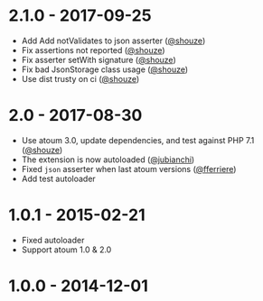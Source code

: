 # 2.1.0 - 2017-09-25

* Add Add notValidates to json asserter ([@shouze])
* Fix assertions not reported ([@shouze])
* Fix asserter setWith signature ([@shouze])
* Fix bad JsonStorage class usage ([@shouze])
* Use dist trusty on ci ([@shouze])

# 2.0 - 2017-08-30

* Use atoum 3.0, update dependencies, and test against PHP 7.1 ([@shouze])
* The extension is now autoloaded ([@jubianchi])
* Fixed `json` asserter when last atoum versions ([@fferriere])
* Add test autoloader

# 1.0.1 - 2015-02-21

* Fixed autoloader
* Support atoum 1.0 & 2.0

# 1.0.0 - 2014-12-01

[@fferriere]: https://github.com/fferriere
[@jubianchi]: https://github.com/jubianchi
[@shouze]: https://github.com/shouze
